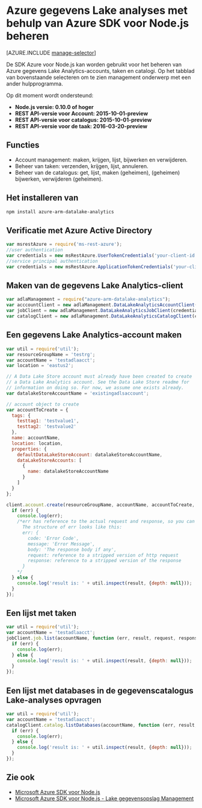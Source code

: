 <properties
   pageTitle="Azure gegevens Lake analyses met behulp van Azure SDK voor Node.js beheren | Azure"
   description="Informatie over het beheren van gegevens Lake Analytics-accounts, gegevensbronnen, taken en gebruikers met behulp van Azure SDK voor Node.js"
   services="data-lake-analytics"
   documentationCenter=""
   authors="edmacauley"
   manager="jhubbard"
   editor="cgronlun"/>

<tags
   ms.service="data-lake-analytics"
   ms.devlang="na"
   ms.topic="get-started-article"
   ms.tgt_pltfrm="na"
   ms.workload="big-data"
   ms.date="05/16/2016"
   ms.author="edmaca"/>

# <a name="manage-azure-data-lake-analytics-using-azure-sdk-for-nodejs"></a>Azure gegevens Lake analyses met behulp van Azure SDK voor Node.js beheren


[AZURE.INCLUDE [manage-selector](../../includes/data-lake-analytics-selector-manage.md)]

De SDK Azure voor Node.js kan worden gebruikt voor het beheren van Azure gegevens Lake Analytics-accounts, taken en catalogi. Op het tabblad van bovenstaande selecteren om te zien management onderwerp met een ander hulpprogramma.

Op dit moment wordt ondersteund:

  *  **Node.js versie: 0.10.0 of hoger**
  *  **REST API-versie voor Account: 2015-10-01-preview**
  *  **REST API-versie voor catalogus: 2015-10-01-preview**
  *  **REST API-versie voor de taak: 2016-03-20-preview**

## <a name="features"></a>Functies

- Account management: maken, krijgen, lijst, bijwerken en verwijderen.
- Beheer van taken: verzenden, krijgen, lijst, annuleren.
- Beheer van de catalogus: get, lijst, maken (geheimen), (geheimen) bijwerken, verwijderen (geheimen).

## <a name="how-to-install"></a>Het installeren van

```bash
npm install azure-arm-datalake-analytics
```

## <a name="authenticate-using-azure-active-directory"></a>Verificatie met Azure Active Directory

 ```javascript
 var msrestAzure = require('ms-rest-azure');
 //user authentication
 var credentials = new msRestAzure.UserTokenCredentials('your-client-id', 'your-domain', 'your-username', 'your-password', 'your-redirect-uri');
 //service principal authentication
 var credentials = new msRestAzure.ApplicationTokenCredentials('your-client-id', 'your-domain', 'your-secret');
 ```

## <a name="create-the-data-lake-analytics-client"></a>Maken van de gegevens Lake Analytics-client

```javascript
var adlaManagement = require("azure-arm-datalake-analytics");
var acccountClient = new adlaManagement.DataLakeAnalyticsAccountClient(credentials, 'your-subscription-id');
var jobClient = new adlaManagement.DataLakeAnalyticsJobClient(credentials, 'azuredatalakeanalytics.net');
var catalogClient = new adlaManagement.DataLakeAnalyticsCatalogClient(credentials, 'azuredatalakeanalytics.net');
```

## <a name="create-a-data-lake-analytics-account"></a>Een gegevens Lake Analytics-account maken

```javascript
var util = require('util');
var resourceGroupName = 'testrg';
var accountName = 'testadlaacct';
var location = 'eastus2';

// A Data Lake Store account must already have been created to create
// a Data Lake Analytics account. See the Data Lake Store readme for
// information on doing so. For now, we assume one exists already.
var datalakeStoreAccountName = 'existingadlsaccount';

// account object to create
var accountToCreate = {
  tags: {
    testtag1: 'testvalue1',
    testtag2: 'testvalue2'
  },
  name: accountName,
  location: location,
  properties: {
    defaultDataLakeStoreAccount: datalakeStoreAccountName,
    dataLakeStoreAccounts: [
      {
        name: datalakeStoreAccountName
      }
    ]
  }
};

client.account.create(resourceGroupName, accountName, accountToCreate, function (err, result, request, response) {
  if (err) {
    console.log(err);
    /*err has reference to the actual request and response, so you can see what was sent and received on the wire.
      The structure of err looks like this:
      err: {
        code: 'Error Code',
        message: 'Error Message',
        body: 'The response body if any',
        request: reference to a stripped version of http request
        response: reference to a stripped version of the response
      }
    */
  } else {
    console.log('result is: ' + util.inspect(result, {depth: null}));
  }
});
```

## <a name="get-a-list-of-jobs"></a>Een lijst met taken

```javascript
var util = require('util');
var accountName = 'testadlaacct';
jobClient.job.list(accountName, function (err, result, request, response) {
  if (err) {
    console.log(err);
  } else {
    console.log('result is: ' + util.inspect(result, {depth: null}));
  }
});
```

## <a name="get-a-list-of-databases-in-the-data-lake-analytics-catalog"></a>Een lijst met databases in de gegevenscatalogus Lake-analyses opvragen
```javascript
var util = require('util');
var accountName = 'testadlaacct';
catalogClient.catalog.listDatabases(accountName, function (err, result, request, response) {
  if (err) {
    console.log(err);
  } else {
    console.log('result is: ' + util.inspect(result, {depth: null}));
  }
});
```

## <a name="see-also"></a>Zie ook

- [Microsoft Azure SDK voor Node.js](https://github.com/azure/azure-sdk-for-node)
- [Microsoft Azure SDK voor Node.js - Lake gegevensopslag Management](https://github.com/Azure/azure-sdk-for-node/tree/autorest/lib/services/dataLake.Store)
